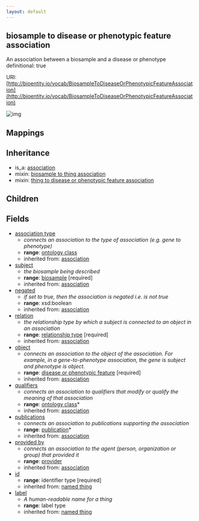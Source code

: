 ```yaml
---
layout: default
---
```


## biosample to disease or phenotypic feature association


An association between a biosample and a disease or phenotype
  definitional: true
  

URI: [http://bioentity.io/vocab/BiosampleToDiseaseOrPhenotypicFeatureAssociation](http://bioentity.io/vocab/BiosampleToDiseaseOrPhenotypicFeatureAssociation)


![img](http://yuml.me/diagram/nofunky/class/%5Bassociation%5D%5E-%5Bbiosample%20to%20disease%20or%20phenotypic%20feature%20association%5D%2C%20%5Bbiosample%20to%20disease%20or%20phenotypic%20feature%20association%5D-association%20type%20%3E%5Bontology%20class%5D%2C%20%5Bbiosample%20to%20disease%20or%20phenotypic%20feature%20association%5D-subject%20%3E%5Bbiosample%5D%2C%20%5Borganismal%20entity%5D%5E-%5Bbiosample%5D%2C%20%5Bbiosample%5D-in%20taxon%20%3E%5Borganism%20taxon%5D%2C%20%5Bontology%20class%5D%5E-%5Borganism%20taxon%5D%2C%20%5Bbiosample%20to%20disease%20or%20phenotypic%20feature%20association%5D-relation%20%3E%5Brelationship%20type%5D%2C%20%5Bbiosample%20to%20disease%20or%20phenotypic%20feature%20association%5D-object%20%3E%5Bdisease%20or%20phenotypic%20feature%5D%2C%20%5Bbiological%20entity%5D%5E-%5Bdisease%20or%20phenotypic%20feature%5D%2C%20%5Bdisease%20or%20phenotypic%20feature%5D-in%20taxon%20%3E%5Borganism%20taxon%5D%2C%20%5Bbiosample%20to%20disease%20or%20phenotypic%20feature%20association%5D-qualifiers%20%3E%5Bontology%20class%5D%2C%20%5Bbiosample%20to%20disease%20or%20phenotypic%20feature%20association%5D-publications%20%3E%5Bpublication%5D%2C%20%5Binformation%20content%20entity%5D%5E-%5Bpublication%5D%2C%20%5Bbiosample%20to%20disease%20or%20phenotypic%20feature%20association%5D-provided%20by%20%3E%5Bprovider%5D%2C%20%5Badministrative%20entity%5D%5E-%5Bprovider%5D)
## Mappings


## Inheritance

 *  is_a: [association](Association.html)
 *  mixin: [biosample to thing association](BiosampleToThingAssociation.html)
 *  mixin: [thing to disease or phenotypic feature association](ThingToDiseaseOrPhenotypicFeatureAssociation.html)

## Children



## Fields

 * [association type](association_type.html)
    * _connects an association to the type of association (e.g. gene to phenotype)_
    * __range__: [ontology class](OntologyClass.html)
    * inherited from: [association](Association.html)
 * [subject](subject.html)
    * _the biosample being described_
    * __range__: [biosample](Biosample.html) [required]
    * inherited from: [association](Association.html)
 * [negated](negated.html)
    * _if set to true, then the association is negated i.e. is not true_
    * __range__: xsd:boolean
    * inherited from: [association](Association.html)
 * [relation](relation.html)
    * _the relationship type by which a subject is connected to an object in an association_
    * __range__: [relationship type](RelationshipType.html) [required]
    * inherited from: [association](Association.html)
 * [object](object.html)
    * _connects an association to the object of the association. For example, in a gene-to-phenotype association, the gene is subject and phenotype is object._
    * __range__: [disease or phenotypic feature](DiseaseOrPhenotypicFeature.html) [required]
    * inherited from: [association](Association.html)
 * [qualifiers](qualifiers.html)
    * _connects an association to qualifiers that modify or qualify the meaning of that association_
    * __range__: [ontology class](OntologyClass.html)*
    * inherited from: [association](Association.html)
 * [publications](publications.html)
    * _connects an association to publications supporting the association_
    * __range__: [publication](Publication.html)*
    * inherited from: [association](Association.html)
 * [provided by](provided_by.html)
    * _connects an association to the agent (person, organization or group) that provided it_
    * __range__: [provider](Provider.html)
    * inherited from: [association](Association.html)
 * [id](id.html)
    * __range__: identifier type [required]
    * inherited from: [named thing](NamedThing.html)
 * [label](label.html)
    * _A human-readable name for a thing_
    * __range__: label type
    * inherited from: [named thing](NamedThing.html)
